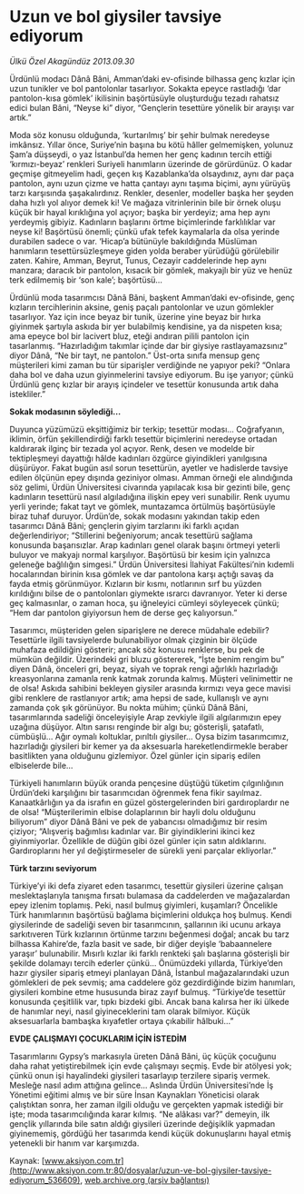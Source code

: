 # Uzun ve bol giysiler tavsiye ediyorum

*Ülkü Özel Akagündüz 2013.09.30*

<div class="pNewsDetailMainContent" itemprop="articleBody">
 <p>
  Ürdünlü modacı Dânâ Bâni, Amman’daki ev-ofisinde bilhassa genç kızlar için uzun tunikler ve bol pantolonlar tasarlıyor. Sokakta epeyce rastladığı ‘dar pantolon-kısa gömlek’ ikilisinin başörtüsüyle oluşturduğu tezadı rahatsız edici bulan Bâni, “Neyse ki” diyor, “Gençlerin tesettüre yönelik bir arayışı var artık.”
 </p>
 <p>
  Moda söz konusu olduğunda, ‘kurtarılmış’ bir şehir bulmak neredeyse imkânsız. Yıllar önce, Suriye’nin başına bu kötü hâller gelmemişken, yolunuz Şam’a düşseydi, o yaz İstanbul’da hemen her genç kadının tercih ettiği ‘kırmızı-beyaz’ renkleri Suriyeli hanımların üzerinde de görürdünüz. O kadar geçmişe gitmeyelim hadi, geçen kış Kazablanka’da olsaydınız, aynı dar paça pantolon, aynı uzun çizme ve hatta çantayı aynı taşıma biçimi, aynı yürüyüş tarzı karşısında şaşakalırdınız. Renkler, desenler, modeller başka her şeyden daha hızlı yol alıyor demek ki! Ve mağaza vitrinlerinin bile bir örnek oluşu küçük bir hayal kırıklığına yol açıyor; başka bir yerdeyiz; ama hep aynı yerdeymiş gibiyiz. Kadınların başlarını örtme biçimlerinde farklılıklar var neyse ki! Başörtüsü önemli; çünkü ufak tefek kaymalarla da olsa yerinde durabilen sadece o var. ‘Hicap’a bütünüyle bakıldığında Müslüman hanımların tesettürsüzleşmeye giden yolda beraber yürüdüğü görülebilir zaten. Kahire, Amman, Beyrut, Tunus, Cezayir caddelerinde hep aynı manzara; daracık bir pantolon, kısacık bir gömlek, makyajlı bir yüz ve henüz terk edilmemiş bir ‘son kale’; başörtüsü…
 </p>
 <p>
  Ürdünlü moda tasarımcısı Dânâ Bâni, başkent Amman’daki ev-ofisinde, genç kızların tercihlerinin aksine, geniş paçalı pantolonlar ve uzun gömlekler tasarlıyor. Yaz için ince beyaz bir tunik, üzerine yine beyaz bir hırka giyinmek şartıyla askıda bir yer bulabilmiş kendisine, ya da nispeten kısa; ama epeyce bol bir lacivert bluz, eteği andıran pilili pantolon için tasarlanmış. “Hazırladığım takımlar içinde dar bir giysiye rastlayamazsınız” diyor Dânâ, “Ne bir tayt, ne pantolon.” Üst-orta sınıfa mensup genç müşterileri kimi zaman bu tür siparişler verdiğinde ne yapıyor peki? “Onlara daha bol ve daha uzun giyinmelerini tavsiye ediyorum. Bu işe yarıyor; çünkü Ürdünlü genç kızlar bir arayış içindeler ve tesettür konusunda artık daha istekliler.”
 </p>
 <p>
  <strong>
   Sokak modasının söylediği…
  </strong>
 </p>
 <p>
  Duyunca yüzümüzü ekşittiğimiz bir terkip; tesettür modası… Coğrafyanın, iklimin, örfün şekillendirdiği farklı tesettür biçimlerini neredeyse ortadan kaldırarak ilginç bir tezada yol açıyor. Renk, desen ve modelde bir tektipleşmeyi dayattığı hâlde kadınları özgürce giyindikleri yanılgısına düşürüyor. Fakat bugün asıl sorun tesettürün, ayetler ve hadislerde tavsiye edilen ölçünün epey dışında geziniyor olması. Amman örneği ele alındığında söz gelimi, Ürdün Üniversitesi civarında yapılacak kısa bir gezinti bile, genç kadınların tesettürü nasıl algıladığına ilişkin epey veri sunabilir. Renk uyumu yerli yerinde; fakat tayt ve gömlek, muntazamca örtülmüş başörtüsüyle biraz tuhaf duruyor. Ürdün’de, sokak modasını yakından takip eden tasarımcı Dânâ Bâni; gençlerin giyim tarzlarını iki farklı açıdan değerlendiriyor; “Stillerini beğeniyorum; ancak tesettürü sağlama konusunda başarısızlar. Arap kadınları genel olarak başını örtmeyi yeterli buluyor ve makyajı normal karşılıyor. Başörtüsü bir kesim için yalnızca geleneğe bağlılığın simgesi.” Ürdün Üniversitesi İlahiyat Fakültesi’nin kıdemli hocalarından birinin kısa gömlek ve dar pantolona karşı açtığı savaş da fayda etmiş görünmüyor. Kızların bir kısmı, notlarının sırf bu yüzden kırıldığını bilse de o pantolonları giymekte ısrarcı davranıyor. Yeter ki derse geç kalmasınlar, o zaman hoca, şu iğneleyici cümleyi söyleyecek çünkü; “Hem dar pantolon giyiyorsun hem de derse geç kalıyorsun.”
 </p>
 <p>
  Tasarımcı, müşteriden gelen siparişlere ne derece müdahale edebilir? Tesettürle ilgili tavsiyelerde bulunabiliyor olmak çizginin bir ölçüde muhafaza edildiğini gösterir; ancak söz konusu renklerse, bu pek de mümkün değildir. Üzerindeki gri bluzu göstererek, “İşte benim rengim bu” diyen Dânâ, önceleri gri, beyaz, siyah ve toprak rengi ağırlıklı hazırladığı kreasyonlarına zamanla renk katmak zorunda kalmış. Müşteri velinimettir ne de olsa! Askıda sahibini bekleyen giysiler arasında kırmızı veya gece mavisi gibi renklere de rastlanıyor artık; ama hepsi de sade, kullanışlı ve aynı zamanda çok şık görünüyor. Bu nokta mühim; çünkü Dânâ Bâni, tasarımlarında sadeliği önceleyişiyle Arap zevkiyle ilgili algılarımızın epey uzağına düşüyor. Altın sarısı renginde bir algı bu; gösterişli, şatafatlı, cümbüşlü… Ağır oymalı koltuklar, pırıltılı giysiler… Oysa bizim tasarımcımız, hazırladığı giysileri bir kemer ya da aksesuarla hareketlendirmekle beraber basitlikten yana olduğunu gizlemiyor. Özel günler için sipariş edilen elbiselerde bile…
 </p>
 <p>
  Türkiyeli hanımların büyük oranda pençesine düştüğü tüketim çılgınlığının Ürdün’deki karşılığını bir tasarımcıdan öğrenmek fena fikir sayılmaz. Kanaatkârlığın ya da israfın en güzel göstergelerinden biri gardıroplardır ne de olsa! “Müşterilerimin elbise dolaplarının bir hayli dolu olduğunu biliyorum” diyor Dânâ Bâni ve pek de yabancısı olmadığımız bir resim çiziyor; “Alışveriş bağımlısı kadınlar var. Bir giyindiklerini ikinci kez giyinmiyorlar. Özellikle de düğün gibi özel günler için satın aldıklarını. Gardıroplarını her yıl değiştirmeseler de sürekli yeni parçalar ekliyorlar.”
 </p>
 <p>
  <strong>
   Türk tarzını seviyorum
  </strong>
 </p>
 <p>
  Türkiye’yi iki defa ziyaret eden tasarımcı, tesettür giysileri üzerine çalışan meslektaşlarıyla tanışma fırsatı bulamasa da caddelerden ve mağazalardan epey izlenim toplamış. Peki, nasıl bulmuş giyimleri, kuşamları? Öncelikle Türk hanımlarının başörtüsü bağlama biçimlerini oldukça hoş bulmuş. Kendi giysilerinde de sadeliği seven bir tasarımcının, şallarının iki ucunu arkaya sarkıtıveren Türk kızlarının örtünme tarzını beğenmesi doğal; ancak bu tarz bilhassa Kahire’de, fazla basit ve sade, bir diğer deyişle ‘babaannelere yaraşır’ bulunabilir. Mısırlı kızlar iki farklı renkteki şalı başlarına gösterişli bir şekilde dolamayı tercih ederler çünkü… Önümüzdeki yıllarda, Türkiye’den hazır giysiler sipariş etmeyi planlayan Dânâ, İstanbul mağazalarındaki uzun gömlekleri de pek sevmiş; ama caddelere göz gezdirdiğinde bizim hanımları, giysileri kombine etme hususunda biraz zayıf bulmuş. “Türkiye’de tesettür konusunda çeşitlilik var, tıpkı bizdeki gibi. Ancak bana kalırsa her iki ülkede de hanımlar neyi, nasıl giyineceklerini tam olarak bilmiyor. Küçük aksesuarlarla bambaşka kıyafetler ortaya çıkabilir hâlbuki…”
 </p>
 <p>
  <strong>
   EVDE ÇALIŞMAYI ÇOCUKLARIM İÇİN İSTEDİM
  </strong>
 </p>
 <p>
  Tasarımlarını Gypsy’s markasıyla üreten Dânâ Bâni, üç küçük çocuğunu daha rahat yetiştirebilmek için evde çalışmayı seçmiş. Evde bir atölyesi yok; çünkü onun işi hayalindeki giysileri tasarlayıp terzilere sipariş vermek. Mesleğe nasıl adım attığına gelince… Aslında Ürdün Üniversitesi’nde İş Yönetimi eğitimi almış ve bir süre İnsan Kaynakları Yöneticisi olarak çalıştıktan sonra, her zaman ilgili olduğu ve gerçekten yapmak istediği bir işte; moda tasarımcılığında karar kılmış. “Ne alâkası var?” demeyin, ilk gençlik yıllarında bile satın aldığı giysileri üzerinde değişiklik yapmadan giyinememiş, gördüğü her tasarımda kendi küçük dokunuşlarını hayal etmiş yetenekli bir hanım var karşımızda.
 </p>
</div>


Kaynak: [www.aksiyon.com.tr](http://www.aksiyon.com.tr:80/dosyalar/uzun-ve-bol-giysiler-tavsiye-ediyorum_536609), [web.archive.org (arşiv bağlantısı)](http://web.archive.org/web/20150131215307/http://www.aksiyon.com.tr:80/dosyalar/uzun-ve-bol-giysiler-tavsiye-ediyorum_536609)
